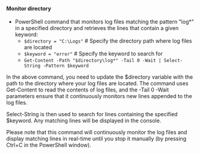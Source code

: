 #### Monitor directory

* PowerShell command that monitors log files matching the pattern "log*" in a specified directory and retrieves the lines that contain a given keyword:
    * `$directory = "C:\Logs"`  # Specify the directory path where log files are located
    * `$keyword = "error"`      # Specify the keyword to search for
    * `Get-Content -Path "$directory\log*" -Tail 0 -Wait | Select-String -Pattern $keyword`
   
In the above command, you need to update the $directory variable with the path to the directory where your log files are located. The command uses Get-Content to read the contents of log files, and the -Tail 0 -Wait parameters ensure that it continuously monitors new lines appended to the log files.

Select-String is then used to search for lines containing the specified $keyword. Any matching lines will be displayed in the console.

Please note that this command will continuously monitor the log files and display matching lines in real-time until you stop it manually (by pressing Ctrl+C in the PowerShell window).




